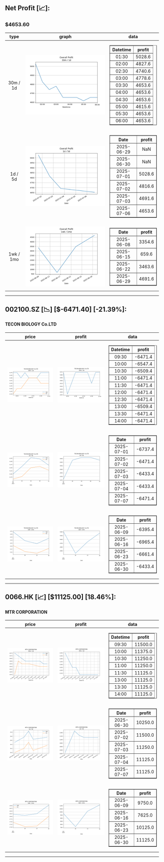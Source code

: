 ## Net Profit [📈]:
### $4653.60
|type|graph|data|
|:---:|:---:|:---:|
|30m / 1d|![net_profit](image/overall_30m-1d.png)|<table border="1" class="dataframe"> <thead> <tr style="text-align: center;"> <th>Datetime</th> <th>profit</th> </tr> </thead> <tbody> <tr> <td>01:30</td> <td>5028.6</td> </tr> <tr> <td>02:00</td> <td>4827.6</td> </tr> <tr> <td>02:30</td> <td>4740.6</td> </tr> <tr> <td>03:00</td> <td>4778.6</td> </tr> <tr> <td>03:30</td> <td>4653.6</td> </tr> <tr> <td>04:00</td> <td>4653.6</td> </tr> <tr> <td>04:30</td> <td>4653.6</td> </tr> <tr> <td>05:00</td> <td>4615.6</td> </tr> <tr> <td>05:30</td> <td>4653.6</td> </tr> <tr> <td>06:00</td> <td>4653.6</td> </tr> </tbody></table>|
|1d / 5d|![net_profit](image/overall_1d-5d.png)|<table border="1" class="dataframe"> <thead> <tr style="text-align: center;"> <th>Date</th> <th>profit</th> </tr> </thead> <tbody> <tr> <td>2025-06-29</td> <td>NaN</td> </tr> <tr> <td>2025-06-30</td> <td>NaN</td> </tr> <tr> <td>2025-07-01</td> <td>5028.6</td> </tr> <tr> <td>2025-07-02</td> <td>4816.6</td> </tr> <tr> <td>2025-07-03</td> <td>4691.6</td> </tr> <tr> <td>2025-07-06</td> <td>4653.6</td> </tr> </tbody></table>|
|1wk / 1mo|![net_profit](image/overall_1wk-1mo.png)|<table border="1" class="dataframe"> <thead> <tr style="text-align: center;"> <th>Date</th> <th>profit</th> </tr> </thead> <tbody> <tr> <td>2025-06-08</td> <td>3354.6</td> </tr> <tr> <td>2025-06-15</td> <td>659.6</td> </tr> <tr> <td>2025-06-22</td> <td>3463.6</td> </tr> <tr> <td>2025-06-29</td> <td>4691.6</td> </tr> </tbody></table>|
---
## 002100.SZ [📉] [$-6471.40] [-21.39%]:
#### TECON BIOLOGY Co.LTD
|price|profit|data|
|:---:|:---:|:---:|
|![price](image/002100.SZ_30m-1d_price.png)|![profit](image/002100.SZ_30m-1d_profit.png)|<table border="1" class="dataframe"> <thead> <tr style="text-align: center;"> <th>Datetime</th> <th>profit</th> </tr> </thead> <tbody> <tr> <td>09:30</td> <td>-6471.4</td> </tr> <tr> <td>10:00</td> <td>-6547.4</td> </tr> <tr> <td>10:30</td> <td>-6509.4</td> </tr> <tr> <td>11:00</td> <td>-6471.4</td> </tr> <tr> <td>11:30</td> <td>-6471.4</td> </tr> <tr> <td>12:00</td> <td>-6471.4</td> </tr> <tr> <td>12:30</td> <td>-6471.4</td> </tr> <tr> <td>13:00</td> <td>-6509.4</td> </tr> <tr> <td>13:30</td> <td>-6471.4</td> </tr> <tr> <td>14:00</td> <td>-6471.4</td> </tr> </tbody></table>|
|![price](image/002100.SZ_1d-5d_price.png)|![profit](image/002100.SZ_1d-5d_profit.png)|<table border="1" class="dataframe"> <thead> <tr style="text-align: center;"> <th>Date</th> <th>profit</th> </tr> </thead> <tbody> <tr> <td>2025-07-01</td> <td>-6737.4</td> </tr> <tr> <td>2025-07-02</td> <td>-6471.4</td> </tr> <tr> <td>2025-07-03</td> <td>-6433.4</td> </tr> <tr> <td>2025-07-04</td> <td>-6433.4</td> </tr> <tr> <td>2025-07-07</td> <td>-6471.4</td> </tr> </tbody></table>|
|![price](image/002100.SZ_1wk-1mo_price.png)|![profit](image/002100.SZ_1wk-1mo_profit.png)|<table border="1" class="dataframe"> <thead> <tr style="text-align: center;"> <th>Date</th> <th>profit</th> </tr> </thead> <tbody> <tr> <td>2025-06-09</td> <td>-6395.4</td> </tr> <tr> <td>2025-06-16</td> <td>-6965.4</td> </tr> <tr> <td>2025-06-23</td> <td>-6661.4</td> </tr> <tr> <td>2025-06-30</td> <td>-6433.4</td> </tr> </tbody></table>|
---
## 0066.HK [📈] [$11125.00] [18.46%]:
#### MTR CORPORATION
|price|profit|data|
|:---:|:---:|:---:|
|![price](image/0066.HK_30m-1d_price.png)|![profit](image/0066.HK_30m-1d_profit.png)|<table border="1" class="dataframe"> <thead> <tr style="text-align: center;"> <th>Datetime</th> <th>profit</th> </tr> </thead> <tbody> <tr> <td>09:30</td> <td>11500.0</td> </tr> <tr> <td>10:00</td> <td>11375.0</td> </tr> <tr> <td>10:30</td> <td>11250.0</td> </tr> <tr> <td>11:00</td> <td>11250.0</td> </tr> <tr> <td>11:30</td> <td>11125.0</td> </tr> <tr> <td>13:00</td> <td>11125.0</td> </tr> <tr> <td>13:30</td> <td>11125.0</td> </tr> <tr> <td>14:00</td> <td>11125.0</td> </tr> </tbody></table>|
|![price](image/0066.HK_1d-5d_price.png)|![profit](image/0066.HK_1d-5d_profit.png)|<table border="1" class="dataframe"> <thead> <tr style="text-align: center;"> <th>Date</th> <th>profit</th> </tr> </thead> <tbody> <tr> <td>2025-06-30</td> <td>10250.0</td> </tr> <tr> <td>2025-07-02</td> <td>11500.0</td> </tr> <tr> <td>2025-07-03</td> <td>11250.0</td> </tr> <tr> <td>2025-07-04</td> <td>11125.0</td> </tr> <tr> <td>2025-07-07</td> <td>11125.0</td> </tr> </tbody></table>|
|![price](image/0066.HK_1wk-1mo_price.png)|![profit](image/0066.HK_1wk-1mo_profit.png)|<table border="1" class="dataframe"> <thead> <tr style="text-align: center;"> <th>Date</th> <th>profit</th> </tr> </thead> <tbody> <tr> <td>2025-06-09</td> <td>9750.0</td> </tr> <tr> <td>2025-06-16</td> <td>7625.0</td> </tr> <tr> <td>2025-06-23</td> <td>10125.0</td> </tr> <tr> <td>2025-06-30</td> <td>11125.0</td> </tr> </tbody></table>|
---
